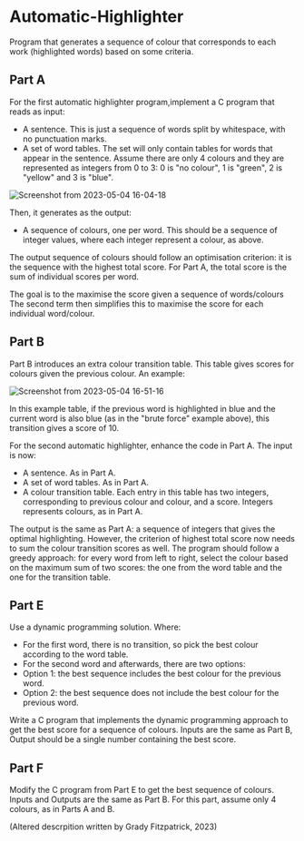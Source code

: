 # Automatic-Highlighter

Program that generates a sequence of colour that corresponds to each work (highlighted words) based on some criteria.

## Part A
For the first automatic highlighter program,implement a C program that reads as input:
- A sentence. This is just a sequence of words split by whitespace, with no punctuation marks.
- A set of word tables. The set will only contain tables for words that appear in the sentence. Assume there are only 4 colours and they are represented as integers from 0 to 3: 0 is "no colour", 1 is "green", 2 is "yellow" and 3 is "blue".

![Screenshot from 2023-05-04 16-04-18](https://github.com/ybotf/Automatic-Highlighter/assets/56858161/f1922860-be74-4f42-afd8-441a8207c22d)

Then, it generates as the output:
- A sequence of colours, one per word. This should be a sequence of integer values, where each integer represent a colour, as above.

The output sequence of colours should follow an optimisation criterion: it is the sequence with the highest total score. For Part A, the total score is the sum of individual scores per word.


The goal is to the maximise the score given a sequence of words/colours The second term then simplifies this to maximise the score for each individual word/colour.


## Part B
Part B introduces an extra colour transition table. This table gives scores for colours given the previous colour. An example:

![Screenshot from 2023-05-04 16-51-16](https://github.com/ybotf/Automatic-Highlighter/assets/56858161/abed5cc1-bba3-449c-bc54-919b65bf822c)

In this example table, if the previous word is highlighted in blue and the current word is also blue (as in the "brute force" example above), this transition gives a score of 10.

For the second automatic highlighter, enhance the code in Part A. The input is now:

- A sentence. As in Part A.
- A set of word tables. As in Part A.
- A colour transition table. Each entry in this table has two integers, corresponding to previous colour and colour, and a score. Integers represents colours, as in Part A.

The output is the same as Part A: a sequence of integers that gives the optimal highlighting. However, the criterion of highest total score now needs to sum the colour transition scores as well. The program should follow a greedy approach: for every word from left to right, select the colour based on the maximum sum of two scores: the one from the word table and the one for the transition table.

## Part E
Use a dynamic programming solution. Where: 

- For the first word, there is no transition, so pick the best colour according to the word table.
- For the second word and afterwards, there are two options:
- Option 1: the best sequence includes the best colour for the previous word.
- Option 2: the best sequence does not include the best colour for the previous word.

Write a C program that implements the dynamic programming approach to get the best score for a sequence of colours. Inputs are the same as Part B, Output should be a single number containing the best score.

## Part F 
Modify the C program from Part E to get the best sequence of colours. Inputs and Outputs are the same as Part B. For this part, assume only 4 colours, as in Parts A and B.

(Altered descrpition written by Grady Fitzpatrick, 2023)
